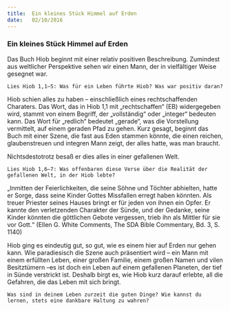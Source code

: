 ```yaml
---
title:  Ein kleines Stück Himmel auf Erden
date:   02/10/2016
---
```


### Ein kleines Stück Himmel auf Erden

Das Buch Hiob beginnt mit einer relativ positiven Beschreibung. Zumindest aus weltlicher Perspektive sehen wir einen Mann, der in vielfältiger Weise gesegnet war.

`Lies Hiob 1,1–5: Was für ein Leben führte Hiob? Was war positiv daran?`

Hiob schien alles zu haben – einschließlich eines rechtschaffenden Charaters. Das Wort, das in Hiob 1,1 mit „rechtschaffen“ (EB) widergegeben wird, stammt von einem Begriff, der „vollständig“ oder „integer“ bedeuten kann. Das Wort für „redlich“ bedeutet „gerade“, was die Vorstellung vermittelt, auf einem geraden Pfad zu gehen. Kurz gesagt, beginnt das Buch mit einer Szene, die fast aus Eden stammen könnte, die einen reichen, glaubenstreuen und integren Mann zeigt, der alles hatte, was man braucht.

Nichtsdestotrotz besaß er dies alles in einer gefallenen Welt.

`Lies Hiob 1,6–7: Was offenbaren diese Verse über die Realität der gefallenen Welt, in der Hiob lebte?`

„Inmitten der Feierlichkeiten, die seine Söhne und Töchter abhielten, hatte er Sorge, dass seine Kinder Gottes Missfallen erregt haben könnten. Als treuer Priester seines Hauses bringt er für jeden von ihnen ein Opfer. Er kannte den verletzenden Charakter der Sünde, und der Gedanke, seine Kinder könnten die göttlichen Gebote vergessen, trieb ihn als Mittler für sie vor Gott.“ (Ellen G. White Comments, The SDA Bible Commentary, Bd. 3, S. 1140)

Hiob ging es eindeutig gut, so gut, wie es einem hier auf Erden nur gehen kann. Wie paradiesisch die Szene auch präsentiert wird – ein Mann mit einem erfüllten Leben, einer großen Familie, einem großen Namen und vilen Besitztümern –es ist doch ein Leben auf einem gefallenen Planeten, der tief in Sünde verstrickt ist. Deshalb birgt es, wie Hiob kurz darauf erlebte, all die Gefahren, die das Leben mit sich bringt.

`Was sind in deinem Leben zurzeit die guten Dinge? Wie kannst du lernen, stets eine dankbare Haltung zu wahren?`